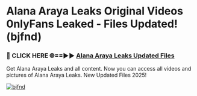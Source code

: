# Alana Araya Leaks Original Videos 0nlyFans Leaked - Files Updated! (bjfnd)

<h3>🔴 CLICK HERE 🌐==►► <a href="https://tinyurl.com/3hn5wdd3" rel="nofollow">Alana Araya Leaks Updated Files</a></h3>

Get Alana Araya Leaks and all content. Now you can access all videos and pictures of Alana Araya Leaks. New Updated Files 2025!

[![bjfnd](https://i.imgur.com/4HnBqBT.gif)](https://tinyurl.com/3hn5wdd3)
